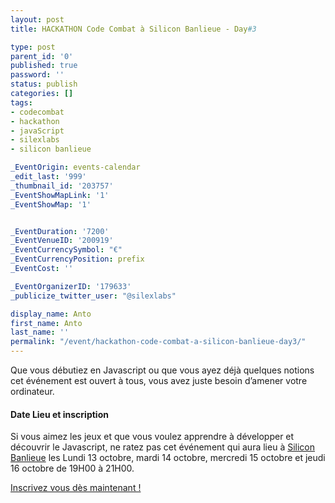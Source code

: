```yaml
---
layout: post
title: HACKATHON Code Combat à Silicon Banlieue - Day#3

type: post
parent_id: '0'
published: true
password: ''
status: publish
categories: []
tags:
- codecombat
- hackathon
- javaScript
- silexlabs
- silicon banlieue

_EventOrigin: events-calendar
_edit_last: '999'
_thumbnail_id: '203757'
_EventShowMapLink: '1'
_EventShowMap: '1'


_EventDuration: '7200'
_EventVenueID: '200919'
_EventCurrencySymbol: "€"
_EventCurrencyPosition: prefix
_EventCost: ''

_EventOrganizerID: '179633'
_publicize_twitter_user: "@silexlabs"

display_name: Anto
first_name: Anto
last_name: ''
permalink: "/event/hackathon-code-combat-a-silicon-banlieue-day3/"
---
```




Que vous débutiez en Javascript ou que vous ayez déjà quelques notions cet événement est ouvert à tous, vous avez juste besoin d’amener votre ordinateur.

#### Date Lieu et inscription

Si vous aimez les jeux et que vous voulez apprendre à développer et découvrir le Javascript, ne ratez pas cet événement qui aura lieu à [Silicon Banlieue](http://www.siliconbanlieue.fr/contact/ "silicon banlieue") les Lundi 13 octobre, mardi 14 octobre, mercredi 15 octobre et jeudi 16 octobre de 19H00 à 21H00.

[Inscrivez vous dès maintenant !](https://www.eventbrite.fr/e/billets-hackaton-a-la-decouverte-du-code-13288344797%20 "Eventbrite Hackathon CodeCombat")